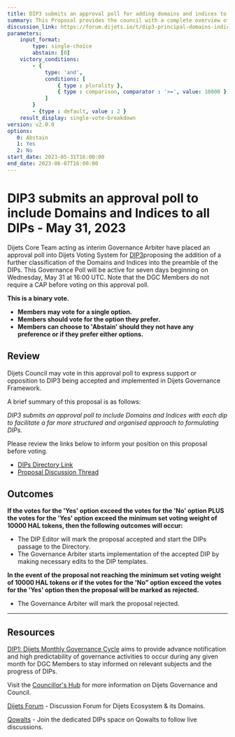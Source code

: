 ```yaml
---
title: DIP3 submits an approval poll for adding domains and indices to all DIPs - May 31, 2023
summary: This Proposal provides the council with a complete overview of what specific DIPs are used to address which specific division/domain of Dijets Ecosystem.
discussion_link: https://forum.dijets.io/t/dip3-principal-domains-indices-for-segmenting-dips/42
parameters:
    input_format:
        type: single-choice
        abstain: [0]
    victory_conditions:
        - {
            type: 'and',
            conditions: [
                { type : plurality },
                { type : comparison, comparator : '>=', value: 10000 }
            ]
        }
        - {type : default, value : 2 }
    result_display: single-vote-breakdown
version: v2.0.0
options:
   0: Abstain
   1: Yes
   2: No
start_date: 2023-05-31T16:00:00
end_date: 2023-06-07T16:00:00
---
```

# DIP3 submits an approval poll to include Domains and Indices to all DIPs - May 31, 2023

Dijets Core Team acting as interim Governance Arbiter have placed an approval poll into Dijets Voting System for [DIP3](https://dips.dijets.io/dips/details/DIP3)proposing the addition of a further classification of the Domains and Indices into the preamble of the DIPs. This Governance Poll will be active for seven days beginning on Wednesday, May 31 at 16:00 UTC. Note that the DGC Members do not require a CAP before voting on this approval poll.

**This is a binary vote.**
- **Members may vote for a single option.**
- **Members should vote for the option they prefer.**
- **Members can choose to 'Abstain' should they not have any preference or if they prefer either options.**

## Review

Dijets Council may vote in this approval poll to express support or opposition to DIP3 being accepted and implemented in Dijets Governance Framework.

A brief summary of this proposal is as follows:

*DIP3 submits an approval poll to include Domains and Indices with each dip to facilitate a far more structured and organised approach to formulating DIPs.*

Please review the links below to inform your position on this proposal before voting.
* [DIPs Directory Link](https://dips.dijets.io/dips/details/DIP3)
* [Proposal Discussion Thread](https://forum.dijets.io/t/dip3-principal-domains-indices-for-segmenting-dips/42)

## Outcomes

**If the votes for the 'Yes' option exceed the votes for the 'No' option PLUS the votes for the 'Yes' option exceed the minimum set voting weight of 10000 HAL tokens, then the following outcomes will occur:**
 - The DIP Editor will mark the proposal accepted and start the DIPs passage to the Directory.
 - The Governance Arbiter starts implementation of the accepted DIP by making necessary edits to the DIP templates.

**In the event of the proposal not reaching the minimum set voting weight of 10000 HAL tokens or if the votes for the 'No" option exceed the votes for the 'Yes' option then the proposal will be marked as rejected.**
 - The Governance Arbiter will mark the proposal rejected.

---

## Resources

[DIP1: Dijets Monthly Governance Cycle](https://dips.dijets.io/dips/details/DIP1) aims to provide advance notification and high predictability of governance activities to occur during any given month for DGC Members to stay informed on relevant subjects and the progress of DIPs.

Visit the [Councillor's Hub](https://core-council.dijets.io) for more information on Dijets Governance and Council.

[Dijets Forum](https://forum.dijets.io) - Discussion Forum for Dijets Ecosystem & its Domains.

[Qowalts](https://qowalts.dijets.io) - Join the dedicated DIPs space on Qowalts to follow live discussions.

